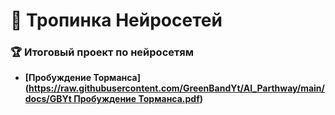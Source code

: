# 🤖 Тропинка Нейросетей

### 🏆 **Итоговый проект по нейросетям**
- **[Пробуждение Торманса]([https://raw.githubusercontent.com/GreenBandYt/AI_Parthway/main/docs/GBYt Пробуждение Торманса.pdf](https://github.com/GreenBandYt/AI_Pathway/blob/main/docs/GBYt%20%D0%9F%D1%80%D0%BE%D0%B1%D1%83%D0%B6%D0%B4%D0%B5%D0%BD%D0%B8%D0%B5%20%D0%A2%D0%BE%D1%80%D0%BC%D0%B0%D0%BD%D1%81%D0%B0.pdf))**
